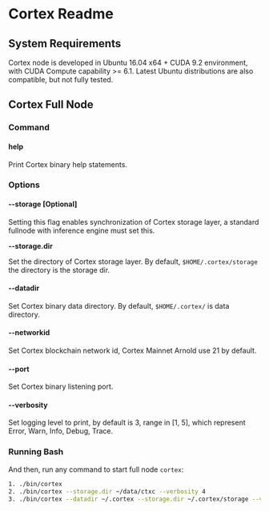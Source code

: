 # Cortex Readme

## System Requirements

Cortex node is developed in Ubuntu 16.04 x64 + CUDA 9.2 environment, with CUDA Compute capability >= 6.1. Latest Ubuntu distributions are also compatible, but not fully tested.

## Cortex Full Node

### Command

#### help

Print Cortex binary help statements.

### Options

#### --storage [Optional]

Setting this flag enables synchronization of Cortex storage layer, a standard fullnode with inference engine must set this.

**--storage.dir**

Set the directory of Cortex storage layer. By default, `$HOME/.cortex/storage` the directory is the storage dir.

#### --datadir

Set Cortex binary data directory. By default, `$HOME/.cortex/` is data directory.

#### --networkid

Set Cortex blockchain network id, Cortex Mainnet Arnold use 21 by default.

#### --port

Set Cortex binary listening port.

#### --verbosity

Set logging level to print, by default is 3, range in [1, 5], which represent Error, Warn, Info, Debug, Trace.

### Running Bash

And then, run any command to start full node `cortex`:

```Bash
1. ./bin/cortex 
2. ./bin/cortex --storage.dir ~/data/ctxc --verbosity 4
3. ./bin/cortex --datadir ~/.cortex --storage.dir ~/.cortex/storage --verbosity 4
```
